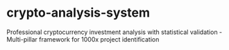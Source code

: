 # crypto-analysis-system
Professional cryptocurrency investment analysis with statistical validation - Multi-pillar framework for 1000x project identification
